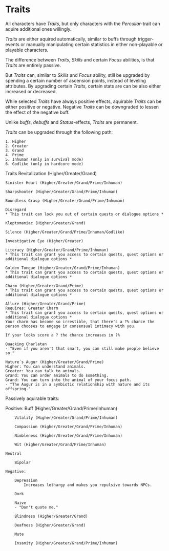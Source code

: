 # Traits

All characters have _Traits_, but only characters with the _Perculiar_-trait can aquire additional ones willingly.

_Traits_ are either aquired automatically, similar to buffs through trigger-events or manually manipulating certain statistics in either non-playable or playable characters.

The difference between _Traits_, _Skills_ and certain _Focus_ abilities, is that _Traits_ are entirely passive.

But _Traits_ can, similar to _Skills_ and _Focus_ ability, still be upgraded by spending a certain number of ascension points, instead of leveling attributes. By upgrading certain _Traits_, certain stats are can be also either increased or decreased.

While selected _Traits_ have always positive effects, aquirable _Traits_ can be either positive or negative.
Negative _Traits_ can be downgraded to lessen the effect of the negative buff.

Unlike _buffs_, _debuffs_ and _Status_-effects, _Traits_ are permanent.

_Traits_ can be upgraded through the following path:

    1. Higher
    2. Greater
    3. Grand
    4. Prime
    5. Inhuman (only in survival mode)
    6. Godlike (only in hardcore mode)

Traits
Revitalization (Higher/Greater/Grand)

    Sinister Heart (Higher/Greater/Grand/Prime/Inhuman)

    Sharpshooter (Higher/Greater/Grand/Prime/Inhuman)

    Boundless Grasp (Higher/Greater/Grand/Prime/Inhuman)

    Disregard
    * This trait can lock you out of certain quests or dialogue options *

    Kleptomaniac (Higher/Greater/Grand)

    Silence (Higher/Greater/Grand/Prime/Inhuman/Godlike)

    Investigative Eye (Higher/Greater)

    Literacy (Higher/Greater/Grand/Prime/Inhuman)
    * This trait can grant you access to certain quests, quest options or additional dialogue options *

    Golden Tongue (Higher/Greater/Grand/Prime/Inhuman)
    * This trait can grant you access to certain quests, quest options or additional dialogue options *

    Charm (Higher/Greater/Grand/Prime)
    * This trait can grant you access to certain quests, quest options or additional dialogue options *

    Allure (Higher/Greater/Grand/Prime)
    Requires: Greater Charm
    * This trait can grant you access to certain quests, quest options or additional dialogue options *
    Your charm has become so irrestible, that there's a ?% chance the person chooses to engage in consensual intimacy with you.

    If your looks score a ? the chance increases in ?%

    Quacking Charlatan
    - "Even if you aren't that smart, you can still make people believe so."

    Nature´s Augur (Higher/Greater/Grand/Prime)
    Higher: You can understand animals.
    Greater: You can talk to animals.
    Grand: You can order animals to do something.
    Grand: You can turn into the animal of your focus path.
    - "The Augur is in a symbiotic relationship with nature and its offspring."

Passively aquirable traits:

Positive:
Buff (Higher/Greater/Grand/Prime/Inhuman)

        Vitality (Higher/Greater/Grand/Prime/Inhuman)

        Compassion (Higher/Greater/Grand/Prime/Inhuman)

        Nimbleness (Higher/Greater/Grand/Prime/Inhuman)

        Wit (Higher/Greater/Grand/Prime/Inhuman)

    Neutral

        Bipolar

    Negative:

        Depression
            Increases lethargy and makes you repulsive towards NPCs.

        Dork

        Naive
        - "Don't quote me."

        Blindness (Higher/Greater/Grand)

        Deafness (Higher/Greater/Grand)

        Mute

        Insanity (Higher/Greater/Grand/Prime/Inhuman)
